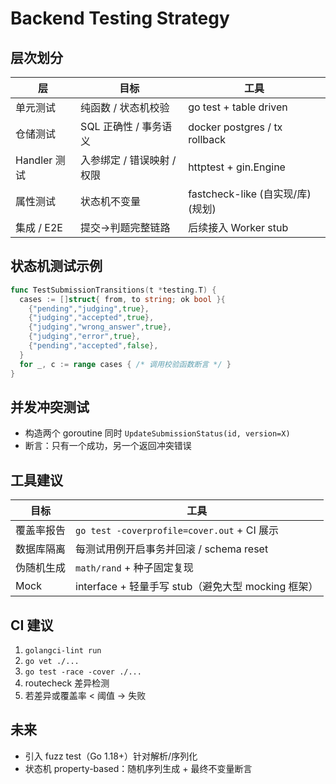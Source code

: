 # Backend Testing Strategy

## 层次划分
| 层 | 目标 | 工具 |
| ---- | ---- | ---- |
| 单元测试 | 纯函数 / 状态机校验 | go test + table driven |
| 仓储测试 | SQL 正确性 / 事务语义 | docker postgres / tx rollback |
| Handler 测试 | 入参绑定 / 错误映射 / 权限 | httptest + gin.Engine |
| 属性测试 | 状态机不变量 | fastcheck-like (自实现/库) (规划) |
| 集成 / E2E | 提交→判题完整链路 | 后续接入 Worker stub |

## 状态机测试示例
```go
func TestSubmissionTransitions(t *testing.T) {
  cases := []struct{ from, to string; ok bool }{
    {"pending","judging",true},
    {"judging","accepted",true},
    {"judging","wrong_answer",true},
    {"judging","error",true},
    {"pending","accepted",false},
  }
  for _, c := range cases { /* 调用校验函数断言 */ }
}
```

## 并发冲突测试
- 构造两个 goroutine 同时 `UpdateSubmissionStatus(id, version=X)`
- 断言：只有一个成功，另一个返回冲突错误

## 工具建议
| 目标 | 工具 |
| ---- | ---- |
| 覆盖率报告 | `go test -coverprofile=cover.out` + CI 展示 |
| 数据库隔离 | 每测试用例开启事务并回滚 / schema reset |
| 伪随机生成 | `math/rand` + 种子固定复现 |
| Mock | interface + 轻量手写 stub（避免大型 mocking 框架） |

## CI 建议
1. `golangci-lint run`
2. `go vet ./...`
3. `go test -race -cover ./...`
4. routecheck 差异检测
5. 若差异或覆盖率 < 阈值 -> 失败

## 未来
- 引入 fuzz test（Go 1.18+）针对解析/序列化
- 状态机 property-based：随机序列生成 + 最终不变量断言

